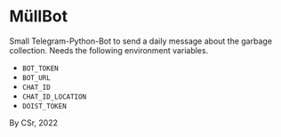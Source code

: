 # MüllBot

Small Telegram-Python-Bot to send a daily message about the garbage collection.
Needs the following environment variables.
* `BOT_TOKEN`
* `BOT_URL`
* `CHAT_ID`
* `CHAT_ID_LOCATION`
* `DOIST_TOKEN`

By CSr, 2022
